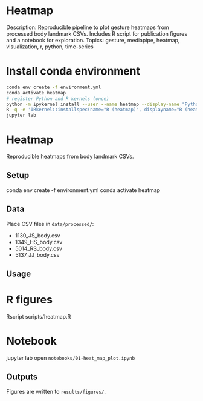 # Heatmap
Description: Reproducible pipeline to plot gesture heatmaps from processed body landmark CSVs. Includes R script for publication figures and a notebook for exploration. Topics: gesture, mediapipe, heatmap, visualization, r, python, time-series


# Install conda environment 

```bash
conda env create -f environment.yml
conda activate heatmap
# register Python and R kernels (once)
python -m ipykernel install --user --name heatmap --display-name "Python (heatmap)"
R -q -e 'IRkernel::installspec(name="R (heatmap)", displayname="R (heatmap)")'
jupyter lab
```

# Heatmap

Reproducible heatmaps from body landmark CSVs.

## Setup
conda env create -f environment.yml
conda activate heatmap

## Data
Place CSV files in `data/processed/`:
- 1130_JS_body.csv
- 1349_HS_body.csv
- 5014_RS_body.csv
- 5137_JJ_body.csv

## Usage
# R figures
Rscript scripts/heatmap.R

# Notebook
jupyter lab
open `notebooks/01-heat_map_plot.ipynb`

## Outputs
Figures are written to `results/figures/`.